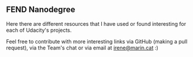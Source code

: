 ## FEND Nanodegree

Here there are different resources that I have used or found interesting for each of Udacity's projects. 

Feel free to contribute with more interesting links via GitHub (making a pull request), via the Team's chat or via email at irene@marin.cat :) 
